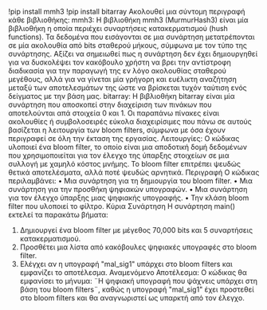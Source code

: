 !pip install mmh3
!pip install bitarray
Ακολουθεί μια σύντομη περιγραφή κάθε βιβλιοθήκης:
mmh3: Η βιβλιοθήκη mmh3 (MurmurHash3) είναι μία βιβλιοθήκη η οποία περιέχει
συναρτήσεις κατακερματισμού (hush functions). Τα δεδομένα που εισάγονται σε μια
συνάρτηση μετατρέπονται σε μία ακολουθία από bits σταθερού μήκους, σύμφωνα με
τον τύπο της συνάρτησης. Αξίζει να σημειωθεί πως η συνάρτηση δεν έχει δημιουργηθεί
για να δυσκολέψει τον κακόβουλο χρήστη να βρει την αντίστροφη διαδικασία για την
παραγωγή της εν λόγο ακολουθίας σταθερού μεγέθους, αλλά για να γίνεται μία
γρήγορη και ευέλικτη αναζήτηση μεταξύ των αποτελεσμάτων της ώστε να βρίσκεται
τυχόν ταύτιση ενός δείγματος με την βάση μας.
bitarray: Η βιβλιοθήκη bitarray είναι μία συνάρτηση που αποσκοπεί στην διαχείριση
των πινάκων που αποτελούνται απά στοιχεία 0 και 1. Οι παραπάνω πίνακες είναι
ακολουθίες ή συμβολοσειρές εύκολα διαχειρίσιμες που πάνω σε αυτούς βασίζεται η
λειτουργία των bloom filters, σύμφωνα με όσα έχουν περιγραφεί σε όλη την έκταση της
εργασίας.
Λειτουργίες:
Ο κώδικας υλοποιεί ένα bloom filter, το οποίο είναι μια αποδοτική δομή δεδομένων
που χρησιμοποιείται για τον έλεγχο της ύπαρξης στοιχείων σε μια συλλογή με χαμηλό
κόστος μνήμης. Το bloom filter επιτρέπει ψευδώς θετικά αποτελέσματα, αλλά ποτέ
ψευδώς αρνητικά.
Περιγραφή
Ο κώδικας περιλαμβάνει:
• Μια συνάρτηση για τη δημιουργία του bloom filter.
• Μια συνάρτηση για την προσθήκη ψηφιακών υπογραφών.
• Μια συνάρτηση για τον έλεγχο ύπαρξης μιας ψηφιακής υπογραφής.
• Την κλάση bloom filter που υλοποιεί το φίλτρο.
Κύρια Συνάρτηση
Η συνάρτηση main() εκτελεί τα παρακάτω βήματα:
1. ∆ημιουργεί ένα bloom filter με μέγεθος 70,000 bits και 5 συναρτήσεις
κατακερματισμού.
2. Προσθέτει μια λίστα από κακόβουλες ψηφιακές υπογραφές στο bloom filter.
3. Ελέγχει αν η υπογραφή "mal_sig1" υπάρχει στο bloom filters και εμφανίζει το
αποτέλεσμα.
Αναμενόμενο Αποτέλεσμα:
Ο κώδικας θα εμφανίσει το μήνυμα: ¨Η ψηφιακή υπογραφή που ψάχνεις υπάρχει στη
βάση του bloom filters¨, καθώς η υπογραφή "mal_sig1" έχει προστεθεί στο bloom filters
και θα αναγνωριστεί ως υπαρκτή από τον έλεγχο.
